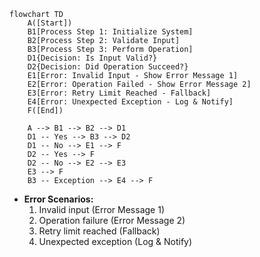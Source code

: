 ```mermaid
flowchart TD
    A([Start])
    B1[Process Step 1: Initialize System]
    B2[Process Step 2: Validate Input]
    B3[Process Step 3: Perform Operation]
    D1{Decision: Is Input Valid?}
    D2{Decision: Did Operation Succeed?}
    E1[Error: Invalid Input - Show Error Message 1]
    E2[Error: Operation Failed - Show Error Message 2]
    E3[Error: Retry Limit Reached - Fallback]
    E4[Error: Unexpected Exception - Log & Notify]
    F([End])

    A --> B1 --> B2 --> D1
    D1 -- Yes --> B3 --> D2
    D1 -- No --> E1 --> F
    D2 -- Yes --> F
    D2 -- No --> E2 --> E3
    E3 --> F
    B3 -- Exception --> E4 --> F
```
- **Error Scenarios:**
  1. Invalid input (Error Message 1)
  2. Operation failure (Error Message 2)
  3. Retry limit reached (Fallback)
  4. Unexpected exception (Log & Notify)
